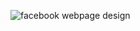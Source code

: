 ![facebook webpage design](https://user-images.githubusercontent.com/42498986/144975082-fe2da78a-944f-4881-a4ce-0b5ff2738d8d.png)
